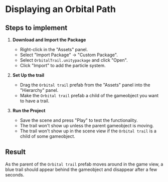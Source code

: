 # Displaying an Orbital Path

## Steps to implement

1. **Download and Import the Package**
   - Right-click in the "Assets" panel.
   - Select "Import Package" -> "Custom Package".
   - Select `OrbitalTrail.unitypackage` and click "Open".
   - Click "Import" to add the particle system.
    
2. **Set Up the trail**
   - Drag the `Orbital trail` prefab from the "Assets" panel into the "Hierarchy" panel.
   - Make the `Orbital trail` prefab a child of the gameobject you want to have a trail.

3. **Run the Project**
   - Save the scene and press "Play" to test the functionality.
   - The trail won't show up unless the parent gameobject is moving.
   - The trail won't show up in the scene view if the `Orbital trail` is a child of some gameobject.

## Result
As the parent of the `Orbital trail` prefab moves around in the game view, a blue trail should appear behind the gameobject and disappear after a few seconds.
